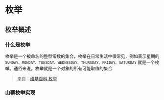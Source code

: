 # 枚举

## 枚举概述



### 什么是枚举

枚举是一个被命名的整型常数的集合，枚举在日常生活中很常见，例如表示星期的 `SUNDAY、MONDAY、TUESDAY、WEDNESDAY、THURSDAY、FRIDAY、SATURDAY` 就是一个枚举。通俗来说，枚举就是一个对象的所有可能取值的集合

> 来自：[维基百科 枚举](https://zh.wikipedia.org/wiki/%E6%9E%9A%E4%B8%BE) 

### 山寨枚举实现

